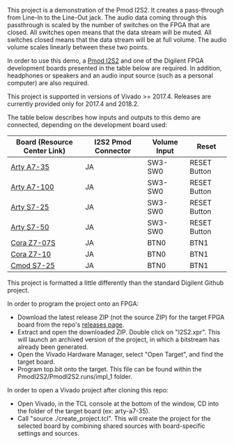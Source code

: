 This project is a demonstration of the Pmod I2S2. It creates a pass-through from Line-In to the Line-Out jack. The audio data coming through this passthrough is scaled by the number of switches on the FPGA that are closed. All switches open means that the data stream will be muted. All switches closed means that the data stream will be at full volume. The audio volume scales linearly between these two points.

In order to use this demo, a [Pmod I2S2](reference.digilentinc.com/reference/pmod/pmod-i2s2/start) and one of the Digilent FPGA development boards presented in the table below are required. In addition, headphones or speakers and an audio input source (such as a personal computer) are also required. 

This project is supported in versions of Vivado >= 2017.4. Releases are currently provided only for 2017.4 and 2018.2.

The table below describes how inputs and outputs to this demo are connected, depending on the development board used:

| Board (Resource Center Link) | I2S2 Pmod Connector | Volume Input | Reset        |
| ---------------------------- | ------------------- | ------------ | ------------ |
| [Arty A7-35](https://reference.digilentinc.com/reference/programmable-logic/arty/start)     | JA                  | SW3-SW0      | RESET Button |
| [Arty A7-100](https://reference.digilentinc.com/reference/programmable-logic/arty/start)    | JA                  | SW3-SW0      | RESET Button |
| [Arty S7-25](https://reference.digilentinc.com/reference/programmable-logic/arty-s7/start)  | JA                  | SW3-SW0      | RESET Button |
| [Arty S7-50](https://reference.digilentinc.com/reference/programmable-logic/arty-s7/start)  | JA                  | SW3-SW0      | RESET Button |
| [Cora Z7-07S](https://reference.digilentinc.com/reference/programmable-logic/cora-z7/start) | JA                  | BTN0         | BTN1         |
| [Cora Z7-10](https://reference.digilentinc.com/reference/programmable-logic/cora-z7/start)  | JA                  | BTN0         | BTN1         |
| [Cmod S7-25](https://reference.digilentinc.com/reference/programmable-logic/cmod-s7/start)  | JA                  | BTN0         | BTN1         |

This project is formatted a little differently than the standard Digilent Github project.

In order to program the project onto an FPGA:

- Download the latest release ZIP (not the source ZIP) for the target FPGA board from the repo's [releases page](https://github.com/Digilent/Pmod-I2S2/releases).
- Extract and open the downloaded ZIP. Double click on "I2S2.xpr". This will launch an archived version of the project, in which a bitstream has already been generated.
- Open the Vivado Hardware Manager, select "Open Target", and find the target board.
- Program top.bit onto the target. This file can be found within the PmodI2S2/PmodI2S2.runs/impl_1 folder.
	
In order to open a Vivado project after cloning this repo:
- Open Vivado, in the TCL console at the bottom of the window, CD into the folder of the target board (ex: arty-a7-35).
- Call "source ./create_project.tcl". This will create the project for the selected board by combining shared sources with board-specific settings and sources.  
